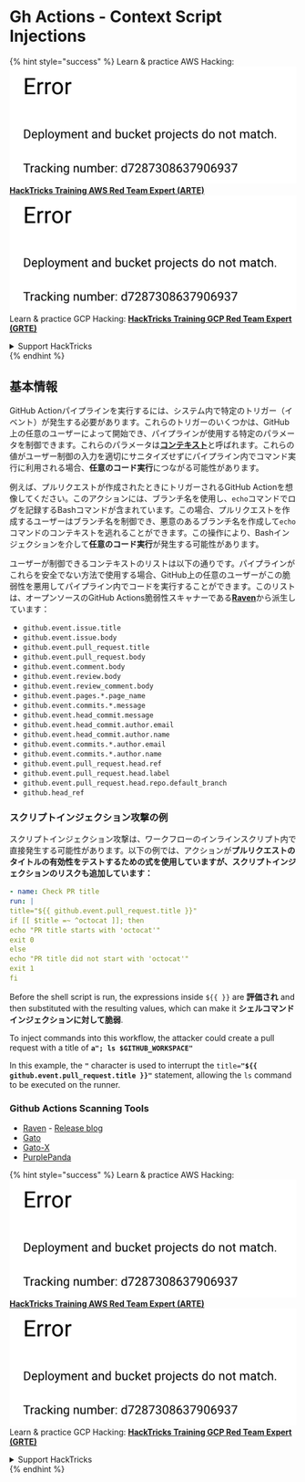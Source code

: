# Gh Actions - Context Script Injections

{% hint style="success" %}
Learn & practice AWS Hacking:<img src="../../../.gitbook/assets/image (1) (1).png" alt="" data-size="line">[**HackTricks Training AWS Red Team Expert (ARTE)**](https://training.hacktricks.xyz/courses/arte)<img src="../../../.gitbook/assets/image (1) (1).png" alt="" data-size="line">\
Learn & practice GCP Hacking: <img src="../../../.gitbook/assets/image (2).png" alt="" data-size="line">[**HackTricks Training GCP Red Team Expert (GRTE)**<img src="../../../.gitbook/assets/image (2).png" alt="" data-size="line">](https://training.hacktricks.xyz/courses/grte)

<details>

<summary>Support HackTricks</summary>

* Check the [**subscription plans**](https://github.com/sponsors/carlospolop)!
* **Join the** 💬 [**Discord group**](https://discord.gg/hRep4RUj7f) or the [**telegram group**](https://t.me/peass) or **follow** us on **Twitter** 🐦 [**@hacktricks\_live**](https://twitter.com/hacktricks\_live)**.**
* **Share hacking tricks by submitting PRs to the** [**HackTricks**](https://github.com/carlospolop/hacktricks) and [**HackTricks Cloud**](https://github.com/carlospolop/hacktricks-cloud) github repos.

</details>
{% endhint %}

## 基本情報

GitHub Actionパイプラインを実行するには、システム内で特定のトリガー（イベント）が発生する必要があります。これらのトリガーのいくつかは、GitHub上の任意のユーザーによって開始でき、パイプラインが使用する特定のパラメータを制御できます。これらのパラメータは[**コンテキスト**](https://docs.github.com/en/actions/reference/context-and-expression-syntax-for-github-actions#github-context)と呼ばれます。これらの値がユーザー制御の入力を適切にサニタイズせずにパイプライン内でコマンド実行に利用される場合、**任意のコード実行**につながる可能性があります。

例えば、プルリクエストが作成されたときにトリガーされるGitHub Actionを想像してください。このアクションには、ブランチ名を使用し、`echo`コマンドでログを記録するBashコマンドが含まれています。この場合、プルリクエストを作成するユーザーはブランチ名を制御でき、悪意のあるブランチ名を作成して`echo`コマンドのコンテキストを逃れることができます。この操作により、Bashインジェクションを介して**任意のコード実行**が発生する可能性があります。

ユーザーが制御できるコンテキストのリストは以下の通りです。パイプラインがこれらを安全でない方法で使用する場合、GitHub上の任意のユーザーがこの脆弱性を悪用してパイプライン内でコードを実行することができます。このリストは、オープンソースのGitHub Actions脆弱性スキャナーである[**Raven**](https://github.com/CycodeLabs/raven)から派生しています：

* `github.event.issue.title`
* `github.event.issue.body`
* `github.event.pull_request.title`
* `github.event.pull_request.body`
* `github.event.comment.body`
* `github.event.review.body`
* `github.event.review_comment.body`
* `github.event.pages.*.page_name`
* `github.event.commits.*.message`
* `github.event.head_commit.message`
* `github.event.head_commit.author.email`
* `github.event.head_commit.author.name`
* `github.event.commits.*.author.email`
* `github.event.commits.*.author.name`
* `github.event.pull_request.head.ref`
* `github.event.pull_request.head.label`
* `github.event.pull_request.head.repo.default_branch`
* `github.head_ref`


### スクリプトインジェクション攻撃の例 <a href="#example-of-a-script-injection-attack" id="example-of-a-script-injection-attack"></a>

スクリプトインジェクション攻撃は、ワークフローのインラインスクリプト内で直接発生する可能性があります。以下の例では、アクションが**プルリクエストのタイトルの有効性をテストするための式を使用していますが、スクリプトインジェクションのリスクも追加しています：**
```yaml
- name: Check PR title
run: |
title="${{ github.event.pull_request.title }}"
if [[ $title =~ ^octocat ]]; then
echo "PR title starts with 'octocat'"
exit 0
else
echo "PR title did not start with 'octocat'"
exit 1
fi
```
Before the shell script is run, the expressions inside `${{ }}` are **評価され** and then substituted with the resulting values, which can make it **シェルコマンドインジェクションに対して脆弱**.

To inject commands into this workflow, the attacker could create a pull request with a title of **`a"; ls $GITHUB_WORKSPACE"`**

In this example, the **`"`** character is used to interrupt the `title=`**`"${{ github.event.pull_request.title }}"`** statement, allowing the `ls` command to be executed on the runner.

### Github Actions Scanning Tools
- [Raven](https://github.com/CycodeLabs/raven) - [Release blog](https://cycode.com/blog/introducing-raven/)
- [Gato](https://github.com/praetorian-inc/gato)
- [Gato-X](https://github.com/AdnaneKhan/Gato-X)
- [PurplePanda](https://github.com/carlospolop/PurplePanda)

{% hint style="success" %}
Learn & practice AWS Hacking:<img src="../../../.gitbook/assets/image (1) (1).png" alt="" data-size="line">[**HackTricks Training AWS Red Team Expert (ARTE)**](https://training.hacktricks.xyz/courses/arte)<img src="../../../.gitbook/assets/image (1) (1).png" alt="" data-size="line">\
Learn & practice GCP Hacking: <img src="../../../.gitbook/assets/image (2).png" alt="" data-size="line">[**HackTricks Training GCP Red Team Expert (GRTE)**<img src="../../../.gitbook/assets/image (2).png" alt="" data-size="line">](https://training.hacktricks.xyz/courses/grte)

<details>

<summary>Support HackTricks</summary>

* Check the [**subscription plans**](https://github.com/sponsors/carlospolop)!
* **Join the** 💬 [**Discord group**](https://discord.gg/hRep4RUj7f) or the [**telegram group**](https://t.me/peass) or **follow** us on **Twitter** 🐦 [**@hacktricks\_live**](https://twitter.com/hacktricks\_live)**.**
* **Share hacking tricks by submitting PRs to the** [**HackTricks**](https://github.com/carlospolop/hacktricks) and [**HackTricks Cloud**](https://github.com/carlospolop/hacktricks-cloud) github repos.

</details>
{% endhint %}
